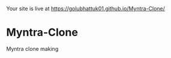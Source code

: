 Your site is live at https://golubhattuk01.github.io/Myntra-Clone/
# Myntra-Clone
Myntra clone making
